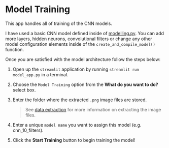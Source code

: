 # Model Training

This app handles all of training of the CNN models.

I have used a basic CNN model defined inside of [modelling.py](../modelling.py). You can add more layers, hidden neurons, convolutional filters or change any other model configuration elements inside of the `create_and_compile_model()` function.

Once you are satisfied with the model architecture follow the steps below:

1. Open up the `streamlit` application by running `streamlit run model_app.py` in a terminal.

2. Choose the `Model Training` option from the **What do you want to do?** select box.

3. Enter the folder where the extracted `.png` image files are stored.

   > See [data extraction](DATA.md) for more information on extracting the image files.

4. Enter a unique `model name` you want to assign this model (e.g. cnn_10_filters).

5. Click the **Start Training** button to begin training the model!
